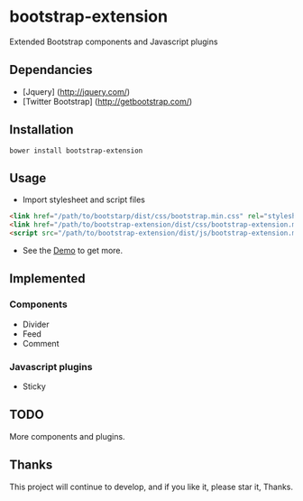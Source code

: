 # bootstrap-extension
Extended Bootstrap components and Javascript plugins

Dependancies
---

* [Jquery] (http://jquery.com/) 
* [Twitter Bootstrap] (http://getbootstrap.com/)

Installation
---

`bower install bootstrap-extension`


Usage
---
- Import stylesheet and script files
 
```html
<link href="/path/to/bootstarp/dist/css/bootstrap.min.css" rel="stylesheet">
<link href="/path/to/bootstrap-extension/dist/css/bootstrap-extension.min.css" rel="stylesheet">
<script src="/path/to/bootstrap-extension/dist/js/bootstrap-extension.min.js"></script>
```
- See the [Demo](http://jerryhsia.github.io/bootstrap-extension/) to get more.

Implemented
---

### Components

- Divider
- Feed
- Comment

### Javascript plugins

- Sticky

TODO
---
More components and plugins.

Thanks
---
This project will continue to develop, and if you like it, please star it, Thanks.

